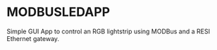 # MODBUSLEDAPP
Simple GUI App to control an RGB lightstrip using MODBus and a RESI Ethernet gateway. 
